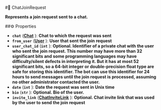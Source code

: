 #🔮 ChatJoinRequest

**Represents a join request sent to a chat.**

##⚙️ Properties

- **`chat`** (**[Chat](Chat.md)** ): **Chat to which the request was sent**
- **`from_user`** (**[User](User.md)** ): **User that sent the join request**
- **`user_chat_id`** (**`int`** ): **Optional. Identifier of a private chat with the user who sent the join request.
This number may have more than 32 significant bits and some programming languages may have difficulty/silent
defects in interpreting it. But it has at most 52 significant bits, so a 64-bit integer or double-precision
float type are safe for storing this identifier. The bot can use this identifier for 24 hours to send messages
until the join request is processed, assuming no other administrator contacted the user.**
- **`date`** (**`int`** ): **Date the request was sent in Unix time**
- **`bio`** (**`str`** ): **Optional. Bio of the user.**
- **`invite_link`** (**[ChatInviteLink](ChatInviteLink.md)** ): **Optional. Chat invite link that was used by the user to send the join request**
